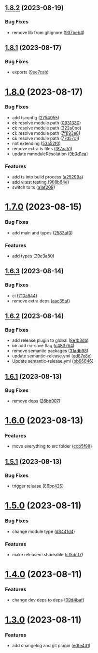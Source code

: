 ## [1.8.2](https://github.com/crealgo/hotcakes-core/compare/v1.8.1...v1.8.2) (2023-08-19)


### Bug Fixes

* remove lib from gitignore ([937beb4](https://github.com/crealgo/hotcakes-core/commit/937beb4de9d023328fe1c1efff07180597d4fd82))

## [1.8.1](https://github.com/crealgo/hotcakes-core/compare/v1.8.0...v1.8.1) (2023-08-17)


### Bug Fixes

* exports ([9ee7cab](https://github.com/crealgo/hotcakes-core/commit/9ee7cab3a6a136bdc06dbca261875c57e1a2fb44))

# [1.8.0](https://github.com/crealgo/hotcakes-core/compare/v1.7.0...v1.8.0) (2023-08-17)


### Bug Fixes

* add tsconfig ([2754055](https://github.com/crealgo/hotcakes-core/commit/27540552ed869bf29a71e02c445457be5e0febd2))
* **ci:** resolve module path ([0931330](https://github.com/crealgo/hotcakes-core/commit/09313306569df6662b920cd89690c73aa328e3f9))
* **ci:** resolve module path ([322a0be](https://github.com/crealgo/hotcakes-core/commit/322a0be4f6bad7790a13f60281a77d4eddce7f86))
* **ci:** resolve module path ([7f893e8](https://github.com/crealgo/hotcakes-core/commit/7f893e89204dce740cfd6039f63663c293020461))
* **ci:** resolve module path ([77d57c1](https://github.com/crealgo/hotcakes-core/commit/77d57c183515b849560c194127e82a2f14c0237c))
* not extending ([53a52f0](https://github.com/crealgo/hotcakes-core/commit/53a52f0d67b69d2790e4925f6ccdee90d92f6bb3))
* remove extra ts files ([f87aa51](https://github.com/crealgo/hotcakes-core/commit/f87aa51d61bcb4b6f0fddab8bd547799c74b54b2))
* update mmoduleResolution ([9b0d1ca](https://github.com/crealgo/hotcakes-core/commit/9b0d1cafef722c260788483508f7804cf0c82803))


### Features

* add ts into build process ([a25299a](https://github.com/crealgo/hotcakes-core/commit/a25299af0e24e411010f3f11a69ee469d4732910))
* add vitest testing ([908b64e](https://github.com/crealgo/hotcakes-core/commit/908b64ea4481c5fa367754682706d926b088d889))
* switch to ts ([a1af209](https://github.com/crealgo/hotcakes-core/commit/a1af209712948402db2fcfb9353b3540dabb876c))

# [1.7.0](https://github.com/crealgo/hotcakes-core/compare/v1.6.3...v1.7.0) (2023-08-15)


### Bug Fixes

* add main and types ([2583af0](https://github.com/crealgo/hotcakes-core/commit/2583af01630a89037cf01b1f55549332a6576f77))


### Features

* add types ([39e3a50](https://github.com/crealgo/hotcakes-core/commit/39e3a508eb30be655e2cce63868d14abba1bc572))

## [1.6.3](https://github.com/crealgo/hotcakes-core/compare/v1.6.2...v1.6.3) (2023-08-14)


### Bug Fixes

* ci ([710a844](https://github.com/crealgo/hotcakes-core/commit/710a8442689c1af9ea497f4b2d17e6ed3a95d553))
* remove extra deps ([aac35af](https://github.com/crealgo/hotcakes-core/commit/aac35af24afb7bf11d370181fea206bb893471b7))

## [1.6.2](https://github.com/crealgo/hotcakes-core/compare/v1.6.1...v1.6.2) (2023-08-14)


### Bug Fixes

* add release plugin to global ([8e1b3db](https://github.com/crealgo/hotcakes-core/commit/8e1b3dbdf86d3893c4ba22ae24c7352d10bd44a4))
* **ci:** add no-save flag ([c483764](https://github.com/crealgo/hotcakes-core/commit/c483764cf85bb465235677539bd0f1fb9b00ff34))
* remove semantic packages ([31adb98](https://github.com/crealgo/hotcakes-core/commit/31adb986e6327aae6778eef4b2c9d7d2d8c6b8f8))
* update semantic-release.yml ([ed87e8e](https://github.com/crealgo/hotcakes-core/commit/ed87e8e0d7e975c3ea65762b95a2bda96dbd46f0))
* Update semantic-release.yml ([bb96846](https://github.com/crealgo/hotcakes-core/commit/bb96846cd0cc80af37c04e3e0663232878285384))

## [1.6.1](https://github.com/crealgo/hotcakes-core/compare/v1.6.0...v1.6.1) (2023-08-13)


### Bug Fixes

* remove deps ([26bb007](https://github.com/crealgo/hotcakes-core/commit/26bb007bf9e54f03774bc1ed9e7cfe0f5e63a2c4))

# [1.6.0](https://github.com/crealgo/hotcakes-core/compare/v1.5.1...v1.6.0) (2023-08-13)


### Features

* move everything to src folder ([cdb5f98](https://github.com/crealgo/hotcakes-core/commit/cdb5f98310492470fb5087d02f6448f85c7e0ede))

## [1.5.1](https://github.com/crealgo/hotcakes-core/compare/v1.5.0...v1.5.1) (2023-08-13)


### Bug Fixes

* trigger release ([86bc426](https://github.com/crealgo/hotcakes-core/commit/86bc426812ad80563d196fb0949549138ad3307c))

# [1.5.0](https://github.com/crealgo/hotcakes-core/compare/v1.4.0...v1.5.0) (2023-08-11)


### Bug Fixes

* change module type ([d8441d4](https://github.com/crealgo/hotcakes-core/commit/d8441d413ed080b30d0d167cdb099f38412cd178))


### Features

* make releaserc shareable ([cf5dcf7](https://github.com/crealgo/hotcakes-core/commit/cf5dcf7e554f6f6c177e1a7dbc7dcedcb308a14e))

# [1.4.0](https://github.com/crealgo/hotcakes-core/compare/v1.3.0...v1.4.0) (2023-08-11)


### Features

* change dev deps to deps ([09d4baf](https://github.com/crealgo/hotcakes-core/commit/09d4baf438be256f136b2ce031a22e9c24da819b))

# [1.3.0](https://github.com/crealgo/hotcakes-core/compare/v1.2.0...v1.3.0) (2023-08-11)


### Features

* add changelog and git plugin ([edfe431](https://github.com/crealgo/hotcakes-core/commit/edfe431792382b6e5f1c98b800c76ac5e7888890))

